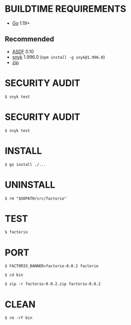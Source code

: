 # BUILDTIME REQUIREMENTS

* [Go](https://golang.org/) 1.19+

## Recommended

* [ASDF](https://asdf-vm.com/) 0.10
* [snyk](https://www.npmjs.com/package/snyk) 1.996.0 (`npm install -g snyk@1.996.0`)
* [zip](https://linux.die.net/man/1/zip)

# SECURITY AUDIT

```console
$ snyk test
```

# SECURITY AUDIT

```console
$ snyk test
```

# INSTALL

```console
$ go install ./...
```

# UNINSTALL

```console
$ rm "$GOPATH/src/factorio"
```

# TEST

```console
$ factorio
```

# PORT

```console
$ FACTORIO_BANNER=factorio-0.0.2 factorio

$ cd bin

$ zip -r factorio-0.0.2.zip factorio-0.0.2
```

# CLEAN

```console
$ rm -rf bin
```
